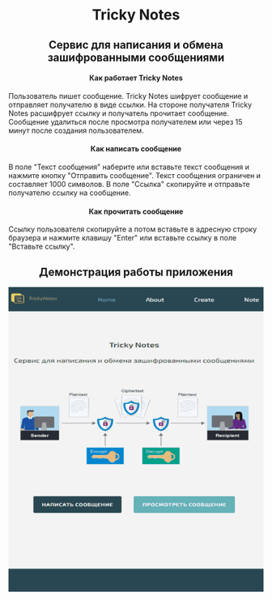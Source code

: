 <h1 align="center">Tricky Notes</h1>
<h2 align="center">Cервис для написания и обмена зашифрованными сообщениями</h2>

<h4 align="center">Как работает Tricky Notes</h4>
<p>Пользователь пишет сообщение. Tricky Notes шифрует сообщение и отправляет получателю в виде ссылки. На стороне получателя Tricky Notes расшифрует ссылку и получатель прочитает сообщение. Сообщение удалиться после просмотра получателем или через 15 минут после создания пользователем.</p>

<h4 align="center">Как написать сообщение</h4>
<p>В поле "Текст сообщения" наберите или вставьте текст сообщения и нажмите кнопку "Отправить сообщение". Текст сообщения ограничен и составляет 1000 символов. В поле "Ссылка" скопируйте и отправьте получателю ссылку на сообщение.</p>

<h4 align="center">Как прочитать сообщение</h4>
<p>Ссылку пользователя скопируйте а потом вставьте в адресную строку браузера и нажмите клавишу "Enter" или вставьте ссылку в поле "Вставьте ссылку".</p>

<h2 align="center">Демонстрация работы приложения</h2>
<p align="center"><img src="/preview.gif" width="610"></p>
